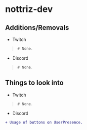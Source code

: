 # nottriz-dev

## Additions/Removals
- Twitch
> ```diff
> # None.
> ```

- Discord
> ```diff
> # None.
> ```

## Things to look into
- Twitch
> ```diff
> # None.
> ```

- Discord
```diff
+ Usage of buttons on UserPresence.
```
